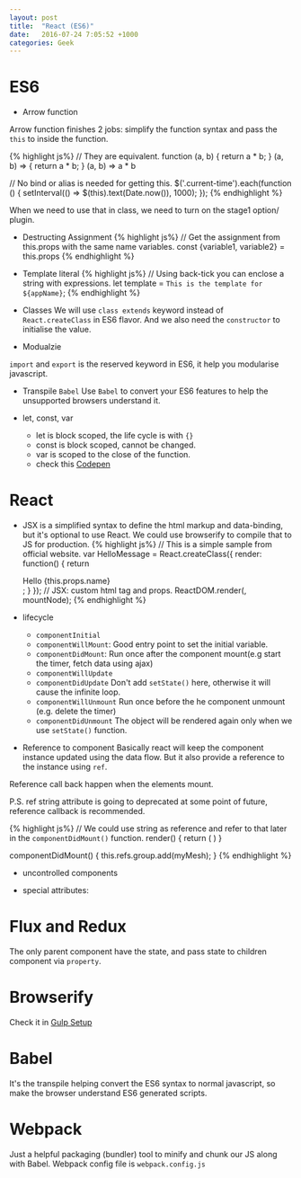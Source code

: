 ```yaml
---
layout: post
title:  "React (ES6)"
date:   2016-07-24 7:05:52 +1000
categories: Geek
---
```


ES6
===
- Arrow function

Arrow function finishes 2 jobs: simplify the function syntax and pass the `this` to inside the function.

{% highlight js%}
// They are equivalent.
function (a, b) { return a * b; }
(a, b) => { return a * b; }
(a, b) => a * b

// No bind or alias is needed for getting this.
$('.current-time').each(function () {
  setInterval(() => $(this).text(Date.now()), 1000);
});
{% endhighlight %}

When we need to use that in class, we need to turn on the stage1 option/ plugin.

- Destructing Assignment
{% highlight js%}
// Get the assignment from this.props with the same name variables.
const {variable1, variable2} = this.props
{% endhighlight %}

- Template literal
{% highlight js%}
// Using back-tick you can enclose a string with expressions.
let template = `This is the template for ${appName}`;
{% endhighlight %}

- Classes
We will use `class extends` keyword instead of `React.createClass` in ES6 flavor. And we also need the `constructor` to initialise the value.

- Modualzie

`import` and `export` is the reserved keyword in ES6, it help you modularise javascript. 

- Transpile `Babel`
  Use `Babel` to convert your ES6 features to help the unsupported browsers understand it.
   
- let, const, var
  + let is block scoped, the life cycle is with `{}`
  + const is block scoped, cannot be changed.
  + var is scoped to the close of the function.
  + check this [Codepen](https://codepen.io/eric_tan/pen/xXvKYX)

React
=====
- JSX is a simplified syntax to define the html markup and data-binding, but it's optional to use React. We could use browserify to compile that to JS for production.
{% highlight js%}
// This is a simple sample from official website.
var HelloMessage = React.createClass({
  render: function() {
    return <div>Hello {this.props.name}</div>;
  }
});
// JSX: custom html tag and props.
ReactDOM.render(<HelloMessage name="John" />, mountNode);
{% endhighlight %}


- lifecycle
  - `componentInitial`
  - `componentWillMount`: Good entry point to set the initial variable.
  - `componentDidMount`: Run once after the component mount(e.g start the timer, fetch data using ajax)
  - `componentWillUpdate`
  - `componentDidUpdate` Don't add `setState()` here, otherwise it will cause the infinite loop.
  - `componentWillUnmount` Run once before the he component unmount (e.g. delete the timer)
  - `componentDidUnmount`
  The object will be rendered again only when we use `setState()` function.

- Reference to component
Basically react will keep the component instance updated using the data flow. But it also provide a reference to the instance using `ref`.

Reference call back happen when the elements mount.


P.S. ref string attribute is going to deprecated at some point of future, reference callback is recommended.

{% highlight js%}
  // We could use string as reference and refer to that later in the `componentDidMount()` function. 
  render() {
  return (<React3>
  <group ref='group' />
  </React3>)
  }
  
  componentDidMount() {
    this.refs.group.add(myMesh);
  }
{% endhighlight %}

- uncontrolled components

- special attributes: 


Flux and Redux
==============
The only parent component have the state, and pass state to children component via `property`.  

Browserify
==========
Check it in [Gulp Setup](http://ericatsydney.github.io/programming/2016/07/23/gulp-setup.html) 

Babel
=====
It's the transpile helping convert the ES6 syntax to normal javascript, so make the browser understand ES6 generated scripts.

Webpack
=======
Just a helpful packaging (bundler) tool to minify and chunk our JS along with Babel.
Webpack config file is `webpack.config.js`
